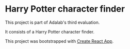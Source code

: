 # Harry Potter character finder

This project is part of Adalab's third evaluation.

It consists of a Harry Potter character finder.

This project was bootstrapped with [Create React App](https://github.com/facebook/create-react-app).
